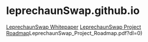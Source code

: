 # leprechaunSwap.github.io
[LeprechaunSwap Whitepaper](https://www.dropbox.com/s/14e7njmxj0sl803/whitepaper.html?dl=0/LeprechaunSwap_Whitepaper.pdf?dl=0)
[LeprechaunSwap Project Roadmap](https://www.dropbox.com/s/78pja42v6szzzfv/roadmap.html?dl=0)LeprechaunSwap_Project_Roadmap.pdf?dl=0)
